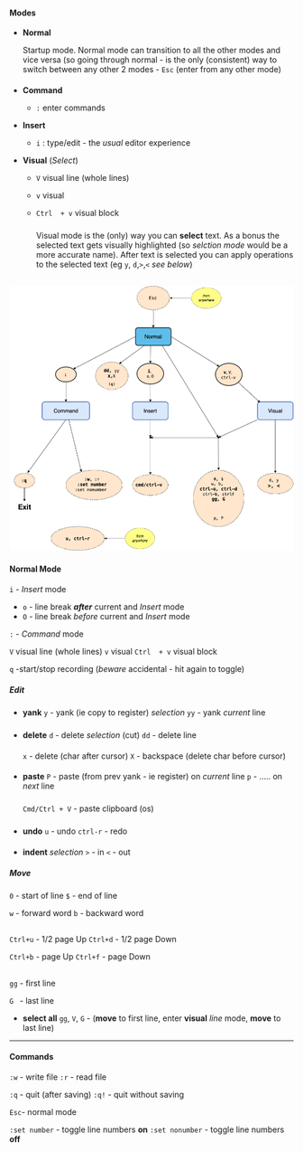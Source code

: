 
#### Modes 

- **Normal**

    Startup mode. Normal mode can transition to all the other modes and vice versa  (so going through normal - is the only (consistent) way to switch between any other 2 modes
        - `Esc` (enter from any other mode)
####
- **Command**
    - `:`  enter commands
- **Insert**
    - `i` :   type/edit - the _usual_ editor experience

- **Visual** (_Select_)
    - `V`             visual line  (whole lines)
    - `v`             visual 
    - `Ctrl  + v`     visual block  

        #####
        Visual mode is the (only) way you can  **select** text. As a bonus the selected text gets visually highlighted (so _selction mode_ would be a more accurate name). After text is selected you can apply operations to the selected text (eg `y`, `d`,`>`,`<` _see below_)

![vim-img](img/vim.png)
------
#### Normal Mode

`i`         - _Insert_ mode
- `o`         - line break  **_after_**  current and _Insert_ mode
- `O`         - line break  _before_  current and _Insert_ mode 


`:`         - _Command_ mode

`V`             visual line  (whole lines)
`v`             visual 
`Ctrl  + v`     visual block  

`q` -start/stop recording 
    (_beware_ accidental - hit again to toggle)


##### Edit
- **yank**
    `y`            - yank (ie copy to register) *_selection_* 
    `yy`           - yank _current_ line 
###
- **delete**
    `d`            - delete _selection_ (cut)
    `dd`           - delete line   
    ####
    `x`            - delete (char after cursor)
    `X`            - backspace (delete char before cursor)


####
- **paste**
    `P`            - paste (from prev yank - ie register)  on _current_ line 
    `p`            -  ..... on _next_ line 
    #####
    `Cmd/Ctrl + V` - paste clipboard (os)


###
- **undo**
    `u`        - undo 
    `ctrl-r`   - redo 

####
- **indent** _selection_
    `>`        - in 
    `<`        - out


##### Move
`0`    - start of line
`$`    - end of line

`w`    - forward word
`b`    - backward word

##
`Ctrl+u` - 1/2 page Up
`Ctrl+d` - 1/2 page Down

`Ctrl+b` - page Up
`Ctrl+f` - page Down

##
`gg`   - first line 

`G `   - last line

- **select all**
    `gg`, `V`, `G` - (**move** to first line, enter **visual** _line_ mode, **move** to last line)

------
#### Commands

`:w` - write file 
`:r` - read file

`:q` - quit (after saving)
`:q!` - quit without saving 



`Esc`- normal mode

`:set number` - toggle line numbers **on**
`:set nonumber` - toggle line numbers **off**

